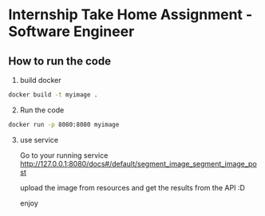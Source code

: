 # Internship Take Home Assignment - Software Engineer


## How to run the code

1. build docker

```bash
docker build -t myimage .
```

2. Run the code

```bash
docker run -p 8080:8080 myimage
```

3. use service

    Go to your running service http://127.0.0.1:8080/docs#/default/segment_image_segment_image_post

    upload the image from resources and get the results from the API :D

    enjoy